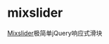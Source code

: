 # mixslider
[Mixslider](https://github.com/missra-kit/jquery-plugins/tree/master/MixSlider)极简单jQuery响应式滑块
